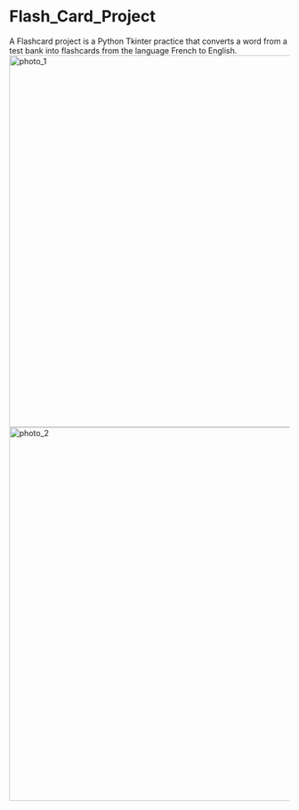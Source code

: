 # Flash_Card_Project
A Flashcard project is a Python Tkinter practice that converts a word from a test bank into flashcards from the language French to English.
<img width="667" alt="photo_1" src="https://user-images.githubusercontent.com/55875010/209958922-b3fd62e4-0fba-45cc-abef-882064e53dac.PNG">
<img width="670" alt="photo_2" src="https://user-images.githubusercontent.com/55875010/209958941-f6d6f9cd-9ffe-48ce-abd4-98eff6fa2eb2.PNG">
